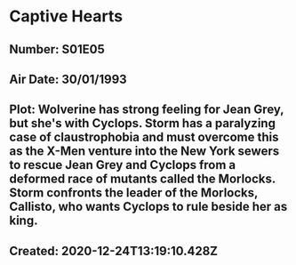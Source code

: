 # Captive Hearts
## Number: S01E05
## Air Date: 30/01/1993
## Plot: Wolverine has strong feeling for Jean Grey, but she's with Cyclops. Storm has a paralyzing case of claustrophobia and must overcome this as the X-Men venture into the New York sewers to rescue Jean Grey and Cyclops from a deformed race of mutants called the Morlocks. Storm confronts the leader of the Morlocks, Callisto, who wants Cyclops to rule beside her as king.
## Created: 2020-12-24T13:19:10.428Z